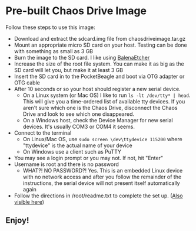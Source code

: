 # Pre-built Chaos Drive Image
Follow these steps to use this image:
- Download and extract the sdcard.img file from chaosdriveimage.tar.gz
- Mount an appropriate micro SD card on your host.  Testing can be done with something as small as 3 GB
- Burn the image to the SD card.  I like using [BalenaEtcher](https://www.balena.io/etcher/)
- Increase the size of the root file system.  You can make it as big as the SD card will let you, but make it at least 3 GB
- Insert the SD card in to the PocketBeagle and boot via OTG adapter or OTG cable
- After 10 seconds or so your host should register a new serial device.  
    * On a Linux system (or Mac OS) I like to run `ls -lt /dev/tty* | head`.  This will give you a time-ordered list of available tty devices.  If you aren't sure which one is the Chaos Drive, disconnect the Chaos Drive and look to see which one disappeared.  
    * On a Windows host, check the Device Manager for new serial devices.  It's usually COM3 or COM4 it seems.
- Connect to the terminal
    * On Linux/Mac OS, use `sudo screen \dev\ttydevice 115200` where "ttydevice" is the actual name of your device
    * On Windows use a client such as PuTTY
- You may see a login prompt or you may not.  If not, hit "Enter"
- Username is root and there is no password
    * WHAT?!  NO PASSWORD?! Yes. This is an embedded Linux device with no network access and after you follow the remainder of the instructions, the serial device will not present itself automatically again
- Follow the directions in /root/readme.txt to complete the set up. ([Also visible here](../readme.txt))

## Enjoy!
